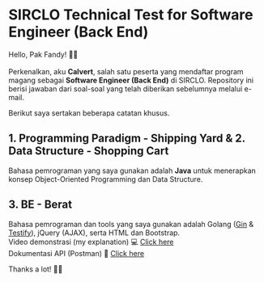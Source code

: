 ﻿# SIRCLO Technical Test for Software Engineer (Back End)

Hello, Pak Fandy! 👋😁<br><br>
Perkenalkan, aku <b>Calvert</b>, salah satu peserta yang mendaftar program magang sebagai <b>Software Engineer (Back End)</b> di SIRCLO. Repository ini berisi jawaban dari soal-soal yang telah diberikan sebelumnya melalui e-mail.

Berikut saya sertakan beberapa catatan khusus.

## 1. Programming Paradigm - Shipping Yard & 2. Data Structure - Shopping Cart
Bahasa pemrograman yang saya gunakan adalah <b>Java</b> untuk menerapkan konsep Object-Oriented Programming dan Data Structure.

## 3. BE - Berat
Bahasa pemrograman dan tools yang saya gunakan adalah Golang ([Gin](https://github.com/gin-gonic/gin) & [Testify](https://github.com/stretchr/testify)), jQuery (AJAX), serta HTML dan Bootstrap.<br>
Video demonstrasi (my explanation) 💻 [Click here](https://youtu.be/0_DYlBdQxC0)<br>
Dokumentasi API (Postman) 🚀 [Click here](https://documenter.getpostman.com/view/18705948/UVsSNPC6#191f80f5-58d6-4825-b80d-2728d511e031)

Thanks a lot! 🙏😊
